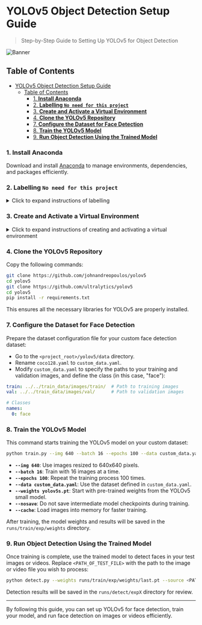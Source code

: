 # YOLOv5 Object Detection Setup Guide
> Step-by-Step Guide to Setting Up YOLOv5 for Object Detection

![Banner](https://github.com/user-attachments/assets/754178a3-52ec-4682-9f0b-60b84eded75b)

## Table of Contents
- [YOLOv5 Object Detection Setup Guide](#yolov5-object-detection-setup-guide)
  - [Table of Contents](#table-of-contents)
    - [1. **Install Anaconda**](#1-install-anaconda)
    - [2. **Labelling `No need for this project`**](#2-labelling-no-need-for-this-project)
    - [3. **Create and Activate a Virtual Environment**](#3-create-and-activate-a-virtual-environment)
    - [4. **Clone the YOLOv5 Repository**](#4-clone-the-yolov5-repository)
    - [7. **Configure the Dataset for Face Detection**](#7-configure-the-dataset-for-face-detection)
    - [8. **Train the YOLOv5 Model**](#8-train-the-yolov5-model)
    - [9. **Run Object Detection Using the Trained Model**](#9-run-object-detection-using-the-trained-model)


### 1. **Install Anaconda**
   Download and install [Anaconda](https://www.anaconda.com/) to manage environments, dependencies, and packages efficiently.

### 2. **Labelling `No need for this project`**
<details>
<summary>Click to expand instructions of labelling</summary>

1. **Install Labelling**  
   Begin by installing the [LabelImg](https://github.com/HumanSignal/labelImg/releases) software.

2. **Extract the Zip File**  
   Unzip the downloaded file to your desired location.

3. **Open Labelling Application**  
   Locate and open the `labelImg.exe` file.

4. **Open Image Directory**  
   In the left sidebar, click on the **"Open Dir"** option. Navigate to and select the folder containing your images, e.g., `train_data/images/train`.  
   ![Open Directory](https://github.com/user-attachments/assets/bed0d225-3284-461a-b079-091efd2ab152)

5. **Set Save Directory**  
   Before you begin labelling, click on **"Change Save Dir"** in the left sidebar. Set the path to `train_data/labels/train`.  
   ![Change Save Directory](https://github.com/user-attachments/assets/ce4b4730-cd29-427f-bf52-08a5caa12ccd)

6. **Labelling Process**  
   For each image, follow these steps:
   - **Create Rectangle**: Draw a rectangle around the object of interest.
   - **Size the Rectangle**: Adjust the rectangle to fit the object properly.
   - **Save**: Save your labelled data.

   ![Labelling Process](https://github.com/user-attachments/assets/78170913-0930-4e94-b3a4-13724266420d)

- Ensure all images are located in the `/train_data/images/train` folder.
- Save all labelled text files in the `/train_data/labels/train` folder.
</details>

### 3. **Create and Activate a Virtual Environment**
<details>
<summary>Click to expand instructions of creating and activating a virtual environment</summary>
   Using Anaconda, create and activate a virtual environment for YOLOv5. Open a terminal and run the following commands:
   ```bash
   conda create -n yolov5 python=3.10
   conda activate yolov5
   ```
   ![cmd_1PStphtame](https://github.com/user-attachments/assets/601bc4fc-ba2f-4a4e-9891-9f112119b7e2)
</details>

### 4. **Clone the YOLOv5 Repository**
   Copy the following commands:
   ```bash
   git clone https://github.com/johnandreopoulos/yolov5
   cd yolov5
   git clone https://github.com/ultralytics/yolov5
   cd yolov5
   pip install -r requirements.txt
   ```
   This ensures all the necessary libraries for YOLOv5 are properly installed.
   

### 7. **Configure the Dataset for Face Detection**
   Prepare the dataset configuration file for your custom face detection dataset:
   - Go to the `<project_root>/yolov5/data` directory.
   - Rename `coco128.yaml` to `custom_data.yaml`.
   - Modify `custom_data.yaml` to specify the paths to your training and validation images, and define the class (in this case, "face"):
   ```yaml
   train: ../../train_data/images/train/  # Path to training images
   val: ../../train_data/images/val/      # Path to validation images

   # Classes
   names:
     0: face
   ```

### 8. **Train the YOLOv5 Model**
   This command starts training the YOLOv5 model on your custom dataset:
   ```bash
   python train.py --img 640 --batch 16 --epochs 100 --data custom_data.yaml --weights yolov5s.pt --nosave --cache
   ```
   - **`--img 640`**: Use images resized to 640x640 pixels.
   - **`--batch 16`**: Train with 16 images at a time.
   - **`--epochs 100`**: Repeat the training process 100 times.
   - **`--data custom_data.yaml`**: Use the dataset defined in `custom_data.yaml`.
   - **`--weights yolov5s.pt`**: Start with pre-trained weights from the YOLOv5 small model.
   - **`--nosave`**: Do not save intermediate model checkpoints during training.
   - **`--cache`**: Load images into memory for faster training.

   After training, the model weights and results will be saved in the `runs/train/exp/weights` directory.

### 9. **Run Object Detection Using the Trained Model**
   Once training is complete, use the trained model to detect faces in your test images or videos. Replace `<PATH_OF_TEST_FILE>` with the path to the image or video file you wish to process:
   ```bash
   python detect.py --weights runs/train/exp/weights/last.pt --source <PATH_OF_TEST_FILE>
   ```
   Detection results will be saved in the `runs/detect/expX` directory for review.

---

By following this guide, you can set up YOLOv5 for face detection, train your model, and run face detection on images or videos efficiently.
